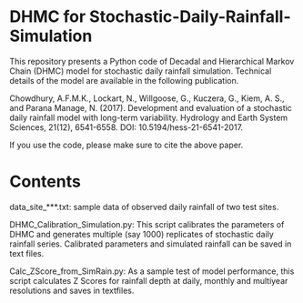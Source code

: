 # DHMC for Stochastic-Daily-Rainfall-Simulation
This repository presents a Python code of Decadal and Hierarchical Markov Chain (DHMC) model for stochastic daily rainfall simulation. Technical details of the model are available in the following publication. 

Chowdhury, A.F.M.K., Lockart, N., Willgoose, G., Kuczera, G., Kiem, A. S., and Parana Manage, N. (2017). Development and evaluation of a stochastic daily rainfall model with long-term variability. Hydrology and Earth System Sciences, 21(12), 6541-6558. DOI: 10.5194/hess-21-6541-2017. 

If you use the code, please make sure to cite the above paper.



# Contents

data_site_***.txt: sample data of observed daily rainfall of two test sites.

DHMC_Calibration_Simulation.py: This script calibrates the parameters of DHMC and generates multiple (say 1000) replicates of stochastic daily rainfall series. Calibrated parameters and simulated rainfall can be saved in text files. 

Calc_ZScore_from_SimRain.py: As a sample test of model performance, this script calculates Z Scores for rainfall depth at daily, monthly and multiyear resolutions and saves in textfiles.
